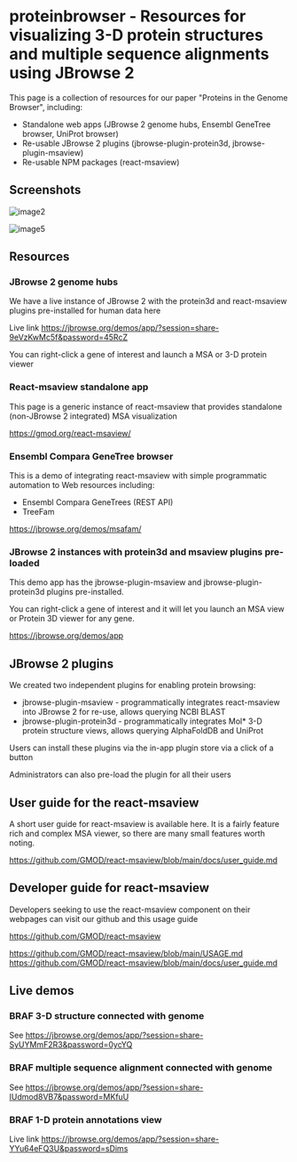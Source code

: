 # proteinbrowser - Resources for visualizing 3-D protein structures and multiple sequence alignments using JBrowse 2

This page is a collection of resources for our paper "Proteins in the Genome Browser", including:

- Standalone web apps (JBrowse 2 genome hubs, Ensembl GeneTree browser, UniProt browser)
- Re-usable JBrowse 2 plugins (jbrowse-plugin-protein3d, jbrowse-plugin-msaview)
- Re-usable NPM packages (react-msaview)


## Screenshots


![image2](https://github.com/user-attachments/assets/a9ac296c-e2fe-41c7-bf7d-d519548eb046)


![image5](https://github.com/user-attachments/assets/7f52de03-0a2b-47fb-95f6-bb4505185487)


## Resources

### JBrowse 2 genome hubs

We have a live instance of JBrowse 2 with the protein3d and react-msaview plugins pre-installed for human data here

Live link https://jbrowse.org/demos/app/?session=share-9eVzKwMc5f&password=45RcZ 

You can right-click a gene of interest and launch a MSA or 3-D protein viewer

### React-msaview standalone app

This page is a generic instance of react-msaview that provides standalone (non-JBrowse 2 integrated) MSA visualization

https://gmod.org/react-msaview/

### Ensembl Compara GeneTree browser

This is a demo of integrating react-msaview with simple programmatic automation to Web resources including:

- Ensembl Compara GeneTrees (REST API)
- TreeFam


https://jbrowse.org/demos/msafam/


### JBrowse 2 instances with protein3d and msaview plugins pre-loaded

This demo app has the jbrowse-plugin-msaview and jbrowse-plugin-protein3d plugins pre-installed. 

You can right-click a gene of interest and it will let you launch an MSA view or Protein 3D viewer for any gene. 

https://jbrowse.org/demos/app

## JBrowse 2 plugins

We created two independent plugins for enabling protein browsing:


- jbrowse-plugin-msaview - programmatically integrates react-msaview into JBrowse 2 for re-use, allows querying NCBI BLAST
- jbrowse-plugin-protein3d - programmatically integrates Mol* 3-D protein structure views, allows querying AlphaFoldDB and UniProt

Users can install these plugins via the in-app plugin store via a click of a button

Administrators can also pre-load the plugin for all their users

## User guide for the react-msaview

A short user guide for react-msaview is available here. It is a fairly feature rich and complex MSA viewer, so there are many small features worth noting.

https://github.com/GMOD/react-msaview/blob/main/docs/user_guide.md

## Developer guide for react-msaview

Developers seeking to use the react-msaview component on their webpages can visit our github and this usage guide

https://github.com/GMOD/react-msaview

https://github.com/GMOD/react-msaview/blob/main/USAGE.md
https://github.com/GMOD/react-msaview/blob/main/docs/user_guide.md




## Live demos

### BRAF 3-D structure connected with genome

See https://jbrowse.org/demos/app/?session=share-SyUYMmF2R3&password=0ycYQ

### BRAF multiple sequence alignment connected with genome

See https://jbrowse.org/demos/app/?session=share-IUdmod8VB7&password=MKfuU 

### BRAF 1-D protein annotations view

Live link https://jbrowse.org/demos/app/?session=share-YYu64eFQ3U&password=sDims 

